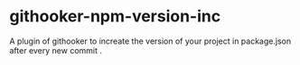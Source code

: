 # githooker-npm-version-inc
A plugin of githooker to increate the version of your project in package.json after every new commit .
